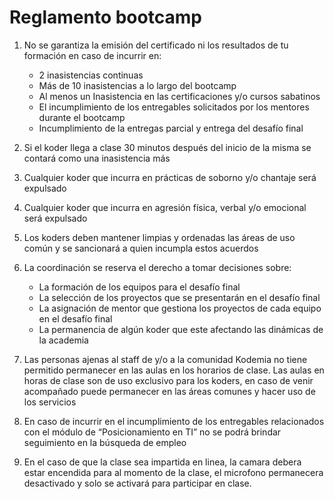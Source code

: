 # Reglamento bootcamp

1. No se garantiza la emisión del certificado ni los resultados de tu formación en caso de incurrir en:
    - 2 inasistencias continuas
    - Más de 10 inasistencias a lo largo del bootcamp
    - Al menos un Inasistencia en las certificaciones y/o cursos sabatinos
    - El incumplimiento de los entregables solicitados por los mentores durante el bootcamp
    - Incumplimiento de la entregas parcial y entrega del desafío final

2. Si el koder llega a clase 30 minutos después del inicio de la misma se contará como una inasistencia más

3. Cualquier koder que incurra en prácticas de soborno y/o chantaje será expulsado

4. Cualquier koder que incurra en agresión física, verbal y/o emocional será expulsado

5. Los koders deben mantener limpias y ordenadas las áreas de uso común y se sancionará a quien incumpla estos acuerdos

6. La coordinación se reserva el derecho a tomar decisiones sobre:
    - La formación de los equipos para el desafío final
    - La selección de los proyectos que se presentarán en el desafío final
    - La asignación de mentor que gestiona los proyectos de cada equipo en el desafío final
    - La permanencia de algún koder que este afectando las dinámicas de la academia

7.  Las personas ajenas al staff de y/o a la comunidad Kodemia no tiene permitido permanecer en las aulas en los horarios de clase. Las aulas en horas de clase son de uso exclusivo para los koders, en caso de venir acompañado puede permanecer en las áreas comunes y hacer uso de los servicios 

8. En caso de incurrir en el incumplimiento de los entregables relacionados con el módulo de “Posicionamiento en TI” no se podrá brindar seguimiento en la búsqueda de empleo

10. En el caso de que la clase sea impartida en linea, la camara debera estar encendida para al momento de la clase, el microfono permanecera desactivado y solo se activará para participar en clase.
